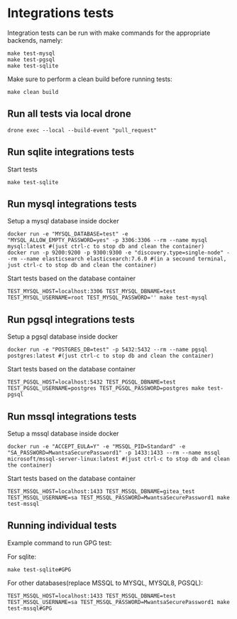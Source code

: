 # Integrations tests

Integration tests can be run with make commands for the
appropriate backends, namely:
```shell
make test-mysql
make test-pgsql
make test-sqlite
```

Make sure to perform a clean build before running tests:
```
make clean build
```

## Run all tests via local drone
```
drone exec --local --build-event "pull_request"
```

## Run sqlite integrations tests
Start tests
```
make test-sqlite
```

## Run mysql integrations tests
Setup a mysql database inside docker
```
docker run -e "MYSQL_DATABASE=test" -e "MYSQL_ALLOW_EMPTY_PASSWORD=yes" -p 3306:3306 --rm --name mysql mysql:latest #(just ctrl-c to stop db and clean the container)
docker run -p 9200:9200 -p 9300:9300 -e "discovery.type=single-node" --rm --name elasticsearch elasticsearch:7.6.0 #(in a secound terminal, just ctrl-c to stop db and clean the container)
```
Start tests based on the database container
```
TEST_MYSQL_HOST=localhost:3306 TEST_MYSQL_DBNAME=test TEST_MYSQL_USERNAME=root TEST_MYSQL_PASSWORD='' make test-mysql
```

## Run pgsql integrations tests
Setup a pgsql database inside docker
```
docker run -e "POSTGRES_DB=test" -p 5432:5432 --rm --name pgsql postgres:latest #(just ctrl-c to stop db and clean the container)
```
Start tests based on the database container
```
TEST_PGSQL_HOST=localhost:5432 TEST_PGSQL_DBNAME=test TEST_PGSQL_USERNAME=postgres TEST_PGSQL_PASSWORD=postgres make test-pgsql
```

## Run mssql integrations tests
Setup a mssql database inside docker
```
docker run -e "ACCEPT_EULA=Y" -e "MSSQL_PID=Standard" -e "SA_PASSWORD=MwantsaSecurePassword1" -p 1433:1433 --rm --name mssql microsoft/mssql-server-linux:latest #(just ctrl-c to stop db and clean the container)
```
Start tests based on the database container
```
TEST_MSSQL_HOST=localhost:1433 TEST_MSSQL_DBNAME=gitea_test TEST_MSSQL_USERNAME=sa TEST_MSSQL_PASSWORD=MwantsaSecurePassword1 make test-mssql
```

## Running individual tests

Example command to run GPG test:

For sqlite:

```
make test-sqlite#GPG
```

For other databases(replace MSSQL to MYSQL, MYSQL8, PGSQL):

```
TEST_MSSQL_HOST=localhost:1433 TEST_MSSQL_DBNAME=test TEST_MSSQL_USERNAME=sa TEST_MSSQL_PASSWORD=MwantsaSecurePassword1 make test-mssql#GPG
```

